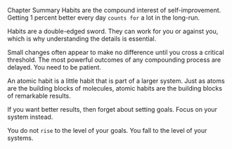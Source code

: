 Chapter Summary
Habits are the compound interest of self-improvement. Getting 1
percent better every day `counts for` a lot in the long-run.

Habits are a double-edged sword. They can work for you or
against you, which is why understanding the details is essential.

Small changes often appear to make no difference until you cross
a critical threshold. The most powerful outcomes of any
compounding process are delayed. You need to be patient.

An atomic habit is a little habit that is part of a larger system. Just
as atoms are the building blocks of molecules, atomic habits are
the building blocks of remarkable results.

If you want better results, then forget about setting goals. Focus
on your system instead.

You do not `rise` to the level of your goals. You fall to the level of
your systems.
